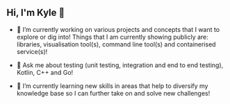 ## Hi, I'm Kyle 👋

- 🔭 I’m currently working on various projects and concepts that I want to explore or dig into! Things that I am currently showing publicly are: libraries, visualisation tool(s), command line tool(s) and containerised service(s)!

- 💬 Ask me about testing (unit testing, integration and end to end testing), Kotlin, C++ and Go!

- 🌱 I’m currently learning new skills in areas that help to diversify my knowledge base so I can further take on and solve new challenges!

<!--
**Kilemonn/Kilemonn** is a ✨ _special_ ✨ repository because its `README.md` (this file) appears on your GitHub profile.

Here are some ideas to get you started:

- 🔭 I’m currently working on ...
- 🌱 I’m currently learning ...
- 👯 I’m looking to collaborate on ...
- 🤔 I’m looking for help with ...
- 💬 Ask me about ...
- 📫 How to reach me: ...
- 😄 Pronouns: ...
- ⚡ Fun fact: ...
-->
